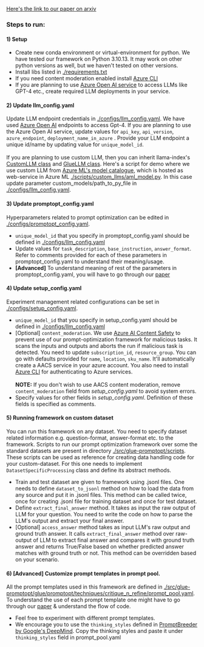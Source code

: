 [Here's the link to our paper on arxiv](https://arxiv.org/abs/2405.18369)

### Steps to run:
#### 1) Setup
- Create new conda environment or virtual-environment for python. We have tested our framework on Python 3.10.13. It may work on other python versions as well, but we haven't tested on other versions. 
- Install libs listed in [./requirements.txt](./requirements.txt)
- If you need content moderation enabled install [Azure CLI](https://learn.microsoft.com/en-us/cli/azure/get-started-with-azure-cli)
- If you are planning to use [Azure Open AI service](https://learn.microsoft.com/en-us/azure/ai-services/openai/overview) to access LLMs like GPT-4 etc., create required LLM deployments in your service.

#### 2) Update llm_config.yaml 
Update LLM endpoint credentials in [./configs/llm_config.yaml](./configs/llm_config.yaml). We have used [Azure Open AI](https://learn.microsoft.com/en-us/azure/ai-services/openai/overview) endpoints to access Gpt-4. If you are planning to use the Azure Open AI service, update values for `api_key`,   `api_version`, `azure_endpoint`, `deployment_name_in_azure` . Provide your LLM endpoint a unique id/name by updating value for `unique_model_id`.   
  <br />
    If you are planning to use custom LLM, then you can inherit llama-index's [CustomLLM class](https://docs.llamaindex.ai/en/stable/module_guides/models/llms/usage_custom.html) and [GlueLLM class](../glue-common/glue/common/llm/custom_llm.py). Here's a script for demo where we use custom LLM from [Azure ML's model catalogue](https://learn.microsoft.com/en-us/azure/machine-learning/concept-model-catalog?view=azureml-api-2), which is hosted as web-service in Azure ML [./scripts/custom_llms/aml_model.py](./scripts/custom_llms/aml_model.py). In this case update parameter custom_models/path_to_py_file in [./configs/llm_config.yaml](./configs/llm_config.yaml).

#### 3) Update promptopt_config.yaml 
Hyperparameters related to prompt optimization can be edited in [./configs/promptopt_config.yaml](./configs/promptopt_config.yaml).
   - `unique_model_id` that you specify in promptopt_config.yaml should be defined in  [./configs/llm_config.yaml](./configs/llm_config.yaml)
   - Update values for `task_description`, `base_instruction`, `answer_format`. Refer to comments provided for each of these parameters in promptopt_config.yaml to understand their meaning/usage.
   - **[Advanced]** To understand meaning of rest of the parameters in  promptopt_config.yaml, you will have to go through our [paper](https://arxiv.org/abs/2405.18369)

#### 4) Update setup_config.yaml 
Experiment management related configurations can be set in [./configs/setup_config.yaml](./configs/setup_config.yaml).
   - `unique_model_id` that you specify in setup_config.yaml should be defined in  [./configs/llm_config.yaml](./configs/llm_config.yaml) 
   - [Optional] `content_moderation`. We use [Azure AI Content Safety](https://learn.microsoft.com/en-us/azure/ai-services/content-safety/overview) to prevent use of our prompt-optimization framework for malicious tasks. It scans the inputs and outputs and aborts the run if malicious task is detected. You need to update `subscription_id`, `resource_group`. You can go with defaults provided for `name`, `location`, `sku_name`. It'll automatically create a AACS service in your azure account. You also need to install [Azure CLI](https://learn.microsoft.com/en-us/cli/azure/get-started-with-azure-cli) for authenticating to Azure services.  
   <br />**NOTE:** If you don't wish to use AACS content moderation, remove `content_moderation` field from *setup_config.yaml* to avoid system errors.
   - Specify values for other fields in *setup_config.yaml*. Definition of these fields is specified as comments. 

#### 5) Running framework on custom dataset
You can run this framework on any dataset. You need to specify dataset related information e.g. question-format, answer-format etc. to the framework. Scripts to run our prompt optimization framework over some the standard datasets are present in directory [./src/glue-promptopt/scripts](./src/glue-promptopt/scripts). These scripts can be used as reference for creating data handling code for your custom-dataset.
For this one needs to implement `DatasetSpecificProcessing` class and define its abstract methods.
   - Train and test dataset are given to framework using .jsonl files. One needs to define `dataset_to_jsonl` method on how to load the data from any source and put it in .jsonl files. This method can be called twice, once for creating .jsonl file for training dataset and once for test dataset.
   - Define `extract_final_answer` method. It takes as input the raw output of LLM for your question. You need to write the code on how to parse the LLM's output and extract your final answer.
   - [Optional] `access_answer` method takes as input LLM's raw output and ground truth answer. It calls `extract_final_answer` method over raw-output of LLM to extract final answer and compares it with ground truth answer and returns True/False based on whether predicted answer matches with ground truth or not. This method can be overridden based on your scenario.

#### 6) [Advanced] Customize prompt templates in prompt pool.
All the prompt templates used in this framework are defined in [./src/glue-promptopt/glue/promptopt/techniques/critique_n_refine/prompt_pool.yaml]([./src/glue-promptopt/glue/promptopt/techniques/critique_n_refine/prompt_pool.yaml]). To understand the use of each prompt template one might have to go through our [paper](https://arxiv.org/abs/2405.18369) & understand the flow of code.
   - Feel free to experiment with different prompt templates.
   - We encourage you to use the `thinking_styles` defined in [PromptBreeder by Google's DeepMind](https://github.com/vaughanlove/PromptBreeder/blob/main/pb/thinking_styles.py). Copy the thinking styles and paste it under `thinking_styles` field in prompt_pool.yaml
